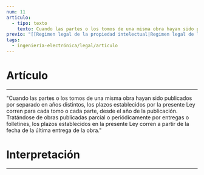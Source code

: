 ```yaml
---
num: 11
articulo:
  - tipo: texto
    texto: Cuando las partes o los tomos de una misma obra hayan sido publicados por separado en años distintos, los plazos establecidos por la presente Ley corren para cada tomo o cada parte, desde el año de la publicación. Tratándose de obras publicadas parcial o periódicamente por entregas o folletines, los plazos establecidos en la presente Ley corren a partir de la fecha de la última entrega de la obra.
previo: "[[Regimen legal de la propiedad intelectual|Regimen legal de la propiedad intelectual]]"
tags:
  - ingeniería-electrónica/legal/articulo
---
```

# Artículo
---
"Cuando las partes o los tomos de una misma obra hayan sido publicados por separado en años distintos, los plazos establecidos por la presente Ley corren para cada tomo o cada parte, desde el año de la publicación. Tratándose de obras publicadas parcial o periódicamente por entregas o folletines, los plazos establecidos en la presente Ley corren a partir de la fecha de la última entrega de la obra."

# Interpretación
---
